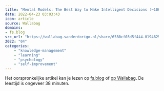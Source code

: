 ```yaml
---
title: "Mental Models: The Best Way to Make Intelligent Decisions (~100 Models Explained) - Farnam Street"
date: 2022-04-23 03:03:43
icon: article
source: Wallabag
domains:
- fs.blog
src_url: "https://wallabag.sanderdorigo.nl/share/6580cf03d5f444.01946259"
2022: "04"
categories:
    - "knowledge-management"
    - "learning"
    - "psychology"
    - "self-improvement"
---
```

Het oorspronkelijke artikel kan je lezen op [fs.blog](https://fs.blog/mental-models/) of [op Wallabag](https://wallabag.sanderdorigo.nl/share/6580cf03d5f444.01946259). De leestijd is ongeveer 38 minuten.